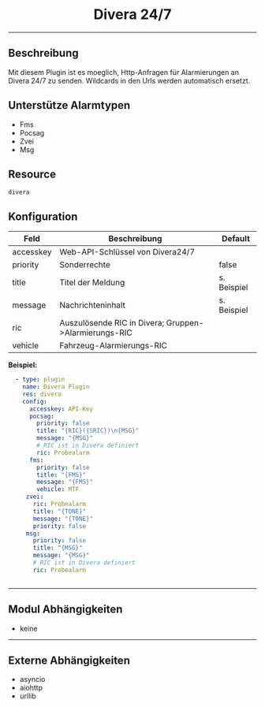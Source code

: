 # <center>Divera 24/7</center> 
---

## Beschreibung
Mit diesem Plugin ist es moeglich, Http-Anfragen für Alarmierungen an Divera 24/7 zu senden.
Wildcards in den Urls werden automatisch ersetzt.

## Unterstütze Alarmtypen
- Fms
- Pocsag
- Zvei
- Msg

## Resource
`divera`

## Konfiguration
|Feld|Beschreibung|Default|
|----|------------|-------|
|accesskey|Web-API-Schlüssel von Divera24/7 ||
|priority|Sonderrechte|false|
|title| Titel der Meldung | s. Beispiel|
|message| Nachrichteninhalt| s. Beispiel|
|ric|Auszulösende RIC in Divera; Gruppen->Alarmierungs-RIC||
|vehicle|Fahrzeug-Alarmierungs-RIC||

**Beispiel:**
```yaml
  - type: plugin
    name: Divera Plugin
    res: divera
    config:
      accesskey: API-Key
      pocsag:
        priority: false
        title: "{RIC}({SRIC})\n{MSG}"
        message: "{MSG}"
        # RIC ist in Divera definiert
        ric: Probealarm
      fms:
        priority: false
        title: "{FMS}"
        message: "{FMS}"
        vehicle: MTF
     zvei:
       ric: Probealarm
       title: "{TONE}"
       message: "{TONE}"
       priority: false
     msg:
       priority: false
       title: "{MSG}"
       message: "{MSG}"
       # RIC ist in Divera definiert
       ric: Probealarm
      
```

---
## Modul Abhängigkeiten
- keine

---
## Externe Abhängigkeiten
- asyncio
- aiohttp
- urllib
